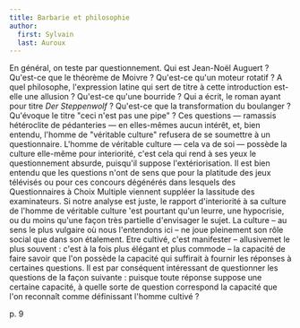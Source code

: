 ```yaml
---
title: Barbarie et philosophie
author:
  first: Sylvain
  last: Auroux
---
```


En général, on teste par questionnement. Qui est Jean-Noël Auguert ? Qu'est-ce que le théorème de Moivre ? Qu'est-ce qu'un moteur rotatif ? A quel philosophe, l'expression latine qui sert de titre à cette introduction est-elle une allusion ? Qu'est-ce qu'une bourride ? Qui a écrit, le roman ayant pour titre *Der Steppenwolf* ? Qu'est-ce que la transformation du boulanger ? Qu'évoque le titre "ceci n'est pas une pipe" ? Ces questions — ramassis hétéroclite de pédanteries — en elles-mêmes aucun intérêt, et, bien entendu, l'homme de "véritable culture" refusera de se soumettre à un questionnaire. L'homme de véritable culture — cela va de soi — possède la culture elle-même pour interiorité, c'est cela qui rend à ses yeux le questionnement absurde, puisqu'il suppose l'extériorisation. Il est bien entendu que les questions n'ont de sens que pour la platitude des jeux télévisés ou pour ces concours dégénérés dans lesquels des Questionnaires à Choix Multiple viennent suppléer la lassitude des examinateurs. Si notre analyse est juste, le rapport d'interiorité à sa culture de l'homme de véritable culture 'est pourtant qu'un leurre, une hypocrisie, ou du moins qu'une façon très partielle d'envisager le sujet. La culture – au sens le plus vulgaire où nous l'entendons ici – ne joue pleinement son rôle social que dans son étalement. Etre cultivé, c'est manifester – allusivemet le plus souvent : c'est à la fois plus élégant et plus commode – la capacité de faire savoir que l'on possède la capacité qui suffirait à fournir les réponses à certaines questions. Il est par conséquent intéressant de questionner les questions de la façon suivante : puisque toute réponse suppose une certaine capacité, à quelle sorte de question correspond la capacité que l'on reconnaît comme définissant l'homme cultivé ?

p. 9